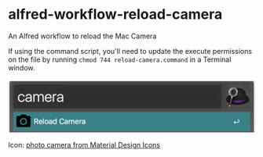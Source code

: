 # alfred-workflow-reload-camera
An Alfred workflow to reload the Mac Camera

If using the command script, you'll need to update the execute permissions on the file by running `chmod 744 reload-camera.command` in a Terminal window.

![Alfred Screenshot](./alfred-workflow-reload-camera.png?raw=true "Alfred Screenshot")

Icon: [photo camera from Material Design Icons](https://material.io/icons/#ic_photo_camera)
